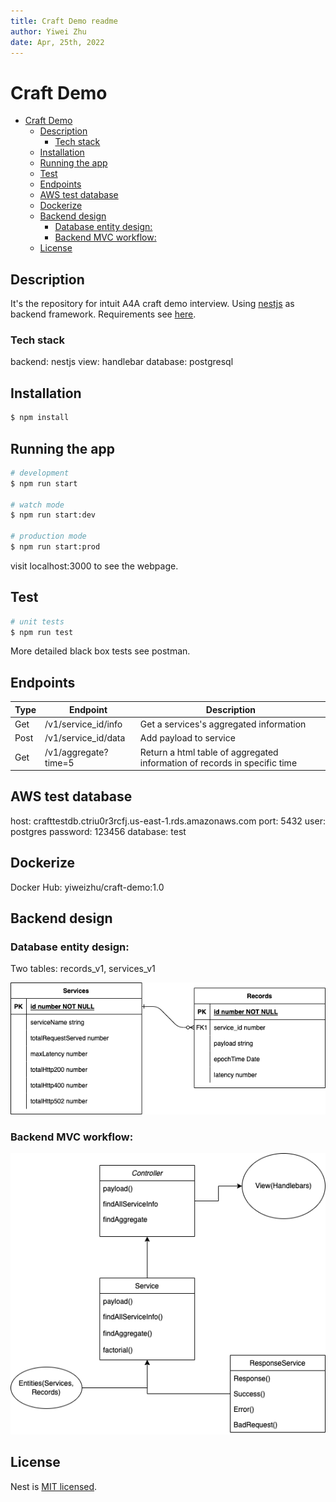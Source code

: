 ```yaml
---
title: Craft Demo readme
author: Yiwei Zhu
date: Apr, 25th, 2022
---
```


# Craft Demo

- [Craft Demo](#craft-demo)
  - [Description](#description)
    - [Tech stack](#tech-stack)
  - [Installation](#installation)
  - [Running the app](#running-the-app)
  - [Test](#test)
  - [Endpoints](#endpoints)
  - [AWS test database](#aws-test-database)
  - [Dockerize](#dockerize)
  - [Backend design](#backend-design)
    - [Database entity design:](#database-entity-design)
    - [Backend MVC workflow:](#backend-mvc-workflow)
  - [License](#license)

## Description

It's the repository for intuit A4A craft demo interview. Using [nestjs](https://docs.nestjs.com/) as backend framework. Requirements see [here](./SRE%20A4A%20Craft%20Demo%20(1).docx).

### Tech stack

backend: nestjs
view: handlebar
database: postgresql

## Installation

```bash
$ npm install
```

## Running the app

```bash
# development
$ npm run start

# watch mode
$ npm run start:dev

# production mode
$ npm run start:prod
```

visit localhost:3000 to see the webpage.

## Test

```bash
# unit tests
$ npm run test
```

More detailed black box tests see postman.

## Endpoints

|Type|Endpoint|Description|
|----|--------|-----------|
|Get |/v1/service_id/info|Get a services's aggregated information|
|Post|/v1/service_id/data|Add payload to service|
|Get |/v1/aggregate?time=5|Return a html table of aggregated information of records in specific time|

## AWS test database

host: crafttestdb.ctriu0r3rcfj.us-east-1.rds.amazonaws.com
port: 5432
user: postgres
password: 123456
database: test

## Dockerize

Docker Hub: yiweizhu/craft-demo:1.0

## Backend design

### Database entity design:

Two tables: records_v1, services_v1

![database entity design](./img/entity.drawio.png)

### Backend MVC workflow:
![MVC workflow](./img/MVC.drawio.png)

## License

Nest is [MIT licensed](LICENSE).
